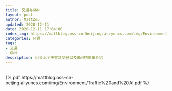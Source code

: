 ```yaml
---
title: 交通与GNN
layout: post
author: MattZou
updated: 2020-12-11 
date: 2020-12-11 17:04:00
index_img: https://mattblog.oss-cn-beijing.aliyuncs.com/img/Environment/TrafficAI.jpg/bg
categories: 环保
tags: 
- 交通
- GNN
description: 组会上关于智慧交通以及GNN的简单介绍
---
```


<br>
{% pdf https://mattblog.oss-cn-beijing.aliyuncs.com/img/Environment/Traffic%20and%20AI.pdf %}
<br>
